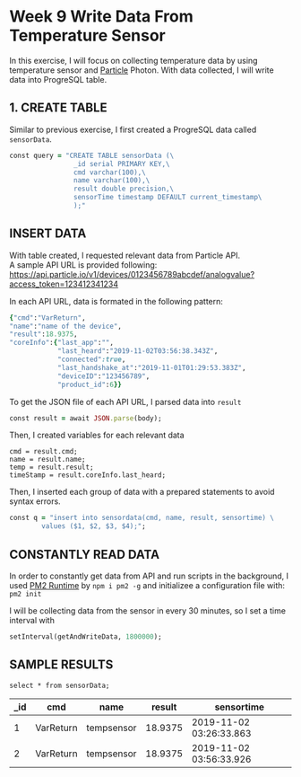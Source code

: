 # Week 9 Write Data From Temperature Sensor 
In this exercise, I will focus on collecting temperature data by using temperature sensor and [Particle](https://www.particle.io/) Photon. With data collected, I will write data into ProgreSQL table.

## 1. CREATE TABLE
Similar to previous exercise, I first created a ProgreSQL data called `sensorData`.

```ruby
const query = "CREATE TABLE sensorData (\
                _id serial PRIMARY KEY,\
                cmd varchar(100),\
                name varchar(100),\
                result double precision,\
                sensorTime timestamp DEFAULT current_timestamp\
                );"
```

## INSERT DATA
With table created, I requested relevant data from Particle API. <br />
A sample API URL is provided following: <br />
https://api.particle.io/v1/devices/0123456789abcdef/analogvalue?access_token=123412341234

In each API URL, data is formated in the following pattern: <br />
```ruby
{"cmd":"VarReturn",
"name":"name of the device",
"result":18.9375,
"coreInfo":{"last_app":"",
            "last_heard":"2019-11-02T03:56:38.343Z",
            "connected":true,
            "last_handshake_at":"2019-11-01T01:29:53.383Z",
            "deviceID":"123456789",
            "product_id":6}}
```
To get the JSON file of each API URL, I parsed data into `result`
```ruby
const result = await JSON.parse(body);
```
Then, I created variables for each relevant data
```
cmd = result.cmd;
name = result.name;
temp = result.result;
timeStamp = result.coreInfo.last_heard;
```
Then, I inserted each group of data with a prepared statements to avoid syntax errors.
```ruby
const q = "insert into sensordata(cmd, name, result, sensortime) \
        values ($1, $2, $3, $4);";
```


## CONSTANTLY READ DATA
In order to constantly get data from API and run scripts in the background, I used [PM2 Runtime](https://pm2.keymetrics.io/docs/usage/pm2-doc-single-page/) by
`npm i pm2 -g`
and  initializee a configuration file with:
`pm2 init`

I will be collecting data from the sensor in every 30 minutes, so I set a time interval with
```ruby
setInterval(getAndWriteData, 1800000);
```

## SAMPLE RESULTS
```
select * from sensorData;
```

| _id |    cmd    |    name    | result  |       sensortime  
|---|---|---|---|---|
|   1 | VarReturn | tempsensor | 18.9375 | 2019-11-02 03:26:33.863
|   2 | VarReturn | tempsensor | 18.9375 | 2019-11-02 03:56:33.926
